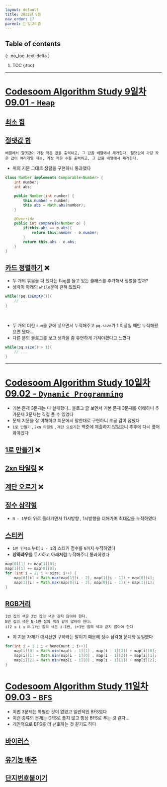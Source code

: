 ```yaml
---
layout: default
title: 2022년 9월
nav_order: 17
parent: 🐢 알고리즘
---
```

## Table of contents
{: .no_toc .text-delta }

1. TOC
{:toc}

---

# **[Codesoom Algorithm Study 9일차 09.01 - `Heap`](https://github.com/jdalma/algorithm-for-coding-test/tree/main/DAY-09)**


## [최소 힙](https://github.com/jdalma/algorithm-for-coding-test/blob/main/DAY-09/1927.java)

## [절댓값 힙](https://github.com/jdalma/algorithm-for-coding-test/blob/main/DAY-09/11286.java)

```
배열에서 절댓값이 가장 작은 값을 출력하고, 그 값을 배열에서 제거한다. 절댓값이 가장 작은 값이 여러개일 때는, 가장 작은 수를 출력하고, 그 값을 배열에서 제거한다.
```

- 위의 지문 그대로 정렬을 구현하니 통과했다

```java
class Number implements Comparable<Number> {
    int number;
    int abs;

    public Number(int number) {
        this.number = number;
        this.abs = Math.abs(number);
    }

    @Override
    public int compareTo(Number o) {
        if(this.abs == o.abs){
            return this.number - o.number;
        }
        return this.abs - o.abs;
    }
}
```

## [카드 정렬하기](https://github.com/jdalma/algorithm-for-coding-test/blob/main/DAY-09/1715.java) ❌

- 두 개의 묶음을 더 했다는 flag를 들고 있는 클래스를 추가해서 정렬을 할까?
- 생각이 아래의 `while`문에 갇혀 있었다

```java
while(!pq.isEmpty()){
    // ...
}
```

<br>

- 두 개의 더한 `sum`을 큐에 넣으면서 누적해주고 `pq.size`가 1 이상일 때만 누적해줬으면 됐다...
- 다른 분의 블로그를 보고 생각을 좀 유연하게 가져야겠다고 느꼈다

```java
while(pq.size() > 1){
    // ...
}
```

***

# **[Codesoom Algorithm Study 10일차 09.02 - `Dynamic Programming`](https://github.com/jdalma/algorithm-for-coding-test/tree/main/DAY-10)**

- 기본 문제 3문제는 다 실패했다.. 블로그 글 보면서 기본 문제 3문제를 이해하니 추가문제 3문제는 직접 풀 수 있었다
- 문제 지문을 잘 이해하고 지문에서 말한대로 구현하니 조금 감이 잡혔다
- `1로 만들기` , `2xn 타일링` , `계단 오르기`는 백준에 제출하지 않았으니 추후에 다시 풀어봐야겠다

## [1로 만들기](https://github.com/jdalma/algorithm-for-coding-test/blob/main/DAY-10/1463.java) ❌
## [2xn 타일링](https://github.com/jdalma/algorithm-for-coding-test/blob/main/DAY-10/11726.java) ❌
## [계단 오르기](https://github.com/jdalma/algorithm-for-coding-test/blob/main/DAY-10/2579.java) ❌

## [정수 삼각형](https://github.com/jdalma/algorithm-for-coding-test/blob/main/DAY-10/1932.java)
- `N - 1`부터 위로 올라가면서 11시방향 , 1시방향을 더해가며 최대값을 누적하였다

## [스티커](https://github.com/jdalma/algorithm-for-coding-test/blob/main/DAY-10/9465.java)
- `1번 인덱스` 부터 `i - 1`의 스티커 점수를 `N`까지 누적하였다
- **상하좌우**를 무시하고 아래처럼 누적해주니 통과하였다

```java
map[0][1] += map[1][0];
map[1][1] += map[0][0];
for (int i = 2; i < size; i++) {
    map[0][i] = Math.max(map[1][i - 2], map[1][i - 1]) + map[0][i];
    map[1][i] = Math.max(map[0][i - 2], map[0][i - 1]) + map[1][i];
}
```

## [RGB거리](https://github.com/jdalma/algorithm-for-coding-test/blob/main/DAY-10/1149.java)

```
1번 집의 색은 2번 집의 색과 같지 않아야 한다.
N번 집의 색은 N-1번 집의 색과 같지 않아야 한다.
i(2 ≤ i ≤ N-1)번 집의 색은 i-1번, i+1번 집의 색과 같지 않아야 한다
```

- 이 지문 자체가 대각선만 구하라는 말이기 때문에 정수 삼각형 문제와 동일했다

```java
for(int i = 1 ; i < homeCount ; i++){
    map[i][0] = Math.min(map[i - 1][1] , map[i - 1][2]) + map[i][0];
    map[i][1] = Math.min(map[i - 1][0] , map[i - 1][2]) + map[i][1];
    map[i][2] = Math.min(map[i - 1][0] , map[i - 1][1]) + map[i][2];
}
```

# **[Codesoom Algorithm Study 11일차 09.03 - `BFS`](https://github.com/jdalma/algorithm-for-coding-test/tree/main/DAY-11)**

- 이번 3문제는 특별한 것이 없었고 일반적인 BFS였다
- 이런 종류의 문제는 DFS로 풀지 않고 항상 BFS로 푸는 것 같다...
- 개인적으로 BFS를 더 선호하는 것 같기도 하다

## [바이러스](https://github.com/jdalma/algorithm-for-coding-test/blob/main/DAY-11/2606.java)
## [유기농 배추](https://github.com/jdalma/algorithm-for-coding-test/blob/main/DAY-11/1012.java)
## [단지번호붙이기](https://github.com/jdalma/algorithm-for-coding-test/blob/main/DAY-11/2667.java)